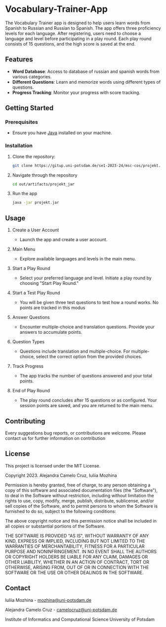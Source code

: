 # Vocabulary-Trainer-App
The Vocabulary Trainer app is designed to help users learn words from Spanish to Russian and Russian to Spanish. The app offers three proficiency levels for each language. After registering, users need to choose a language and level before participating in a play round. Each play round consists of 15 questions, and the high score is saved at the end.

## Features

- **Word Database**: Access to database of russian and spanish words from various categories.
- **Different Questions**: Learn and memorize words using different types of questions.
- **Progress Tracking**: Monitor your progress with score tracking.

## Getting Started

### Prerequisites

- Ensure you have [Java](https://www.java.com/en/download/) installed on your machine.

### Installation

1. Clone the repository:

   ```bash
   git clone https://gitup.uni-potsdam.de/se1-2023-24/msc-cos/projekt.git
   ```
  
2. Navigate through the repository

	```bash
   cd out/artifacts/projekt_jar
   ```
   
3. Run the app

	```bash
	java -jar projekt.jar
   ```

## Usage

1. Create a User Account
	- Launch the app and create a user account.

2. Main Menu
	- Explore available languages and levels in the main menu.
	
3. Start a Play Round
	- Select your preferred language and level.
Initiate a play round by choosing "Start Play Round."

4. Start a Test Play Round
	- You will be given three test questions to test how a round works. No points are tracked in this modus

5. Answer Questions
	- Encounter multiple-choice and translation questions. Provide your answers to accumulate points.

6. Question Types
	- Questions include translation and multiple-choice. For multiple-choice, select the correct option from the provided choices.

7. Track Progress
	- The app tracks the number of questions answered and your total points.
	
8. End of Play Round
	- The play round concludes after 15 questions or as configured. Your session points are saved, and you are returned to the main menu.

## Contributing

Every suggestions bug reports, or contributions are welcome. Please contact us for further information on contribution

## License

This project is licensed under the MIT License.

Copyright 2023. Alejandra Camelo Cruz, Iuliia Mozhina

Permission is hereby granted, free of charge, to any person obtaining a copy of this software and associated documentation files (the "Software"), to deal in the Software without restriction, including without limitation the rights to use, copy, modify, merge, publish, distribute, sublicense, and/or sell copies of the Software, and to permit persons to whom the Software is furnished to do so, subject to the following conditions:

The above copyright notice and this permission notice shall be included in all copies or substantial portions of the Software.

THE SOFTWARE IS PROVIDED "AS IS", WITHOUT WARRANTY OF ANY KIND, EXPRESS OR IMPLIED, INCLUDING BUT NOT LIMITED TO THE WARRANTIES OF MERCHANTABILITY, FITNESS FOR A PARTICULAR PURPOSE AND NONINFRINGEMENT. IN NO EVENT SHALL THE AUTHORS OR COPYRIGHT HOLDERS BE LIABLE FOR ANY CLAIM, DAMAGES OR OTHER LIABILITY, WHETHER IN AN ACTION OF CONTRACT, TORT OR OTHERWISE, ARISING FROM, OUT OF OR IN CONNECTION WITH THE SOFTWARE OR THE USE OR OTHER DEALINGS IN THE SOFTWARE.

## Contact 

Iuliia Mozhina - mozhina@uni-potsdam.de

Alejandra Camelo Cruz - camelocruz@uni-potsdam.de

Institute of Informatics and Computational Science 
University of Potsdam
